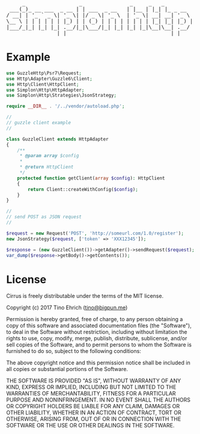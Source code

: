 <pre>
     _                 _               _     _   _         
 ___(_)_ __ ___  _ __ | | ___  _ __   | |__ | |_| |_ _ __  
/ __| | '_ ` _ \| '_ \| |/ _ \| '_ \  | '_ \| __| __| '_ \ 
\__ \ | | | | | | |_) | | (_) | | | | | | | | |_| |_| |_) |
|___/_|_| |_| |_| .__/|_|\___/|_| |_| |_| |_|\__|\__| .__/ 
                |_|                                 |_|    
</pre>

# Example

```php
use GuzzleHttp\Psr7\Request;
use Http\Adapter\Guzzle6\Client;
use Http\Client\HttpClient;
use Simplon\Http\HttpAdapter;
use Simplon\Http\Strategies\JsonStrategy;

require __DIR__ . '/../vendor/autoload.php';

//
// guzzle client example
//

class GuzzleClient extends HttpAdapter
{
    /**
     * @param array $config
     *
     * @return HttpClient
     */
    protected function getClient(array $config): HttpClient
    {
        return Client::createWithConfig($config);
    }
}

//
// send POST as JSON request
//

$request = new Request('POST', 'http://someurl.com/1.0/register');
new JsonStrategy($request, ['token' => 'XXX12345']);

$response = (new GuzzleClient())->getAdapter()->sendRequest($request);
var_dump($response->getBody()->getContents());
```

# License
Cirrus is freely distributable under the terms of the MIT license.

Copyright (c) 2017 Tino Ehrich ([tino@bigpun.me](mailto:tino@bigpun.me))

Permission is hereby granted, free of charge, to any person obtaining a copy of this software and associated documentation files (the "Software"), to deal in the Software without restriction, including without limitation the rights to use, copy, modify, merge, publish, distribute, sublicense, and/or sell copies of the Software, and to permit persons to whom the Software is furnished to do so, subject to the following conditions:

The above copyright notice and this permission notice shall be included in all copies or substantial portions of the Software.

THE SOFTWARE IS PROVIDED "AS IS", WITHOUT WARRANTY OF ANY KIND, EXPRESS OR IMPLIED, INCLUDING BUT NOT LIMITED TO THE WARRANTIES OF MERCHANTABILITY, FITNESS FOR A PARTICULAR PURPOSE AND NONINFRINGEMENT. IN NO EVENT SHALL THE AUTHORS OR COPYRIGHT HOLDERS BE LIABLE FOR ANY CLAIM, DAMAGES OR OTHER LIABILITY, WHETHER IN AN ACTION OF CONTRACT, TORT OR OTHERWISE, ARISING FROM, OUT OF OR IN CONNECTION WITH THE SOFTWARE OR THE USE OR OTHER DEALINGS IN THE SOFTWARE.